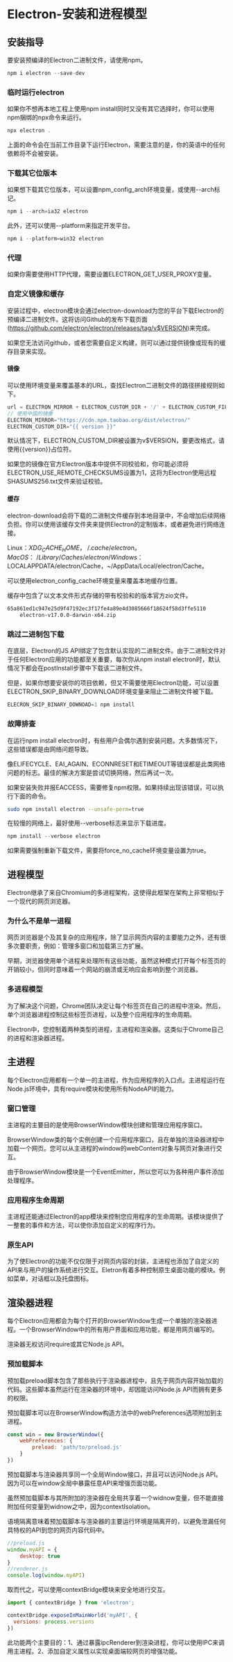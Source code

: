 # Electron-安装和进程模型

## 安装指导

要安装预编译的Electron二进制文件，请使用npm。

```js
npm i electron --save-dev
```

### 临时运行electron

如果你不想再本地工程上使用npm install同时又没有其它选择时，你可以使用npm捆绑的npx命令来运行。

```js
npx electron .
```

上面的命令会在当前工作目录下运行Electron，需要注意的是，你的英语中的任何依赖将不会被安装。

### 下载其它位版本

如果想下载其它位版本，可以设置npm_config_arch环境变量，或使用--arch标记。

```js
npm i --arch=ia32 electron
```

此外，还可以使用--platform来指定开发平台。

```js
npm i --platform=win32 electron
```

### 代理

如果你需要使用HTTP代理，需要设置ELECTRON_GET_USER_PROXY变量。

### 自定义镜像和缓存

安装过程中，electron模块会通过electron-download为您的平台下载Electron的预编译二进制文件。这将访问Github的发布下载页面(https://github.com/electron/electron/releases/tag/v$VERSION)来完成。

如果您无法访问github，或者您需要自定义构建，则可以通过提供镜像或现有的缓存目录来实现。

#### 镜像

可以使用环境变量来覆盖基本的URL，查找Electron二进制文件的路径拼接规则如下。

```js
url = ELECTRON_MIRROR + ELECTRON_CUSTOM_DIR + '/' + ELECTRON_CUSTOM_FILENAME
// 使用中国的镜像
ELECTRON_MIRROR="https://cdn.npm.taobao.org/dist/electron/"
ELECTRON_CUSTOM_DIR="{{ version }}"
```

默认情况下，ELECTRON_CUSTOM_DIR被设置为v$VERSION，要更改格式，请使用{{version}}占位符。

如果您的镜像在官方Electron版本中提供不同校验和，你可能必须将ELECTRON_USE_REMOTE_CHECKSUMS设置为1，这将为Electron使用远程SHASUMS256.txt文件来验证校验。

#### 缓存

electron-download会将下载的二进制文件缓存到本地目录中，不会增加后续网络负担。你可以使用该缓存文件夹来提供Electron的定制版本，或者避免进行网络连接。

Linux：$XDG_CACHE_HOME，~/.cache/electron。
MacOS：~/Library/Caches/electron/
Windows：$LOCALAPPDATA/electron/Cache，~/AppData/Local/electron/Cache。

可以使用electron_config_cache环境变量来覆盖本地缓存位置。

缓存中包含了以文本文件形式存储的带有校验和的版本官方zio文件。

```bash
65a861ed1c947e25d9f47192ec3f17fe4a89e4d3085666f18624f58d3ffe5110
    electron-v17.0.0-darwin-x64.zip
```

### 跳过二进制包下载

在底层，Electron的JS API绑定了包含默认实现的二进制文件。由于二进制文件对于任何Electron应用的功能都至关重要，每次你从npm install electron时，默认情况下都会在postInstall步骤中下载该二进制文件。

但是，如果你想要安装你的项目依赖，但又不需要使用Electron功能，可以设置ELECTRON_SKIP_BINARY_DOWNLOAD环境变量来阻止二进制文件被下载。

```js
ELECRON_SKIP_BINARY_DOWNOAD=1 npm install
```

### 故障排查

在运行npm install electron时，有些用户会偶尔遇到安装问题。大多数情况下，这些错误都是由网络问题导致。

像ELIFECYCLE、EAI_AGAIN、ECONNRESET和ETIMEOUT等错误都是此类网络问题的标志。最佳的解决方案是尝试切换网络，然后再试一次。

如果安装失败并报EACCESS，需要修复npm权限。如果持续出现该错误，可以执行下面的命令。

```bash
sudo npm install electron --unsafe-perm=true
```

在较慢的网络上，最好使用--verbose标志来显示下载进度。

```js
npm install --verbose electron
```

如果需要强制重新下载文件，需要将force_no_cache环境变量设置为true。

## 进程模型

Electron继承了来自Chromium的多进程架构，这使得此框架在架构上非常相似于一个现代的网页浏览器。

### 为什么不是单一进程

网页浏览器是个及其复杂的应用程序，除了显示网页内容的主要能力之外，还有很多次要职责，例如：管理多窗口和加载第三方扩展。

早期，浏览器使用单个进程来处理所有这些功能，虽然这种模式打开每个标签页的开销较小，但同时意味着一个网站的崩溃或无响应会影响到整个浏览器。

### 多进程模型

为了解决这个问题，Chrome团队决定让每个标签页在自己的进程中渲染。然后，单个浏览器进程控制这些标签页进程，以及整个应用程序的生命周期。

Electron中，您控制着两种类型的进程，主进程和渲染器。这类似于Chrome自己的进程和渲染器进程。

## 主进程

每个Electron应用都有一个单一的主进程，作为应用程序的入口点。主进程运行在Node.js环境中，具有require模块和使用所有NodeAPI的能力。

### 窗口管理

主进程的主要目的是使用BrowserWindow模块创建和管理应用程序窗口。

BrowserWindow类的每个实例创建一个应用程序窗口，且在单独的渲染器进程中加载一个网页。您可以从主进程的window的webContent对象与网页对象进行交互。

由于BrowserWindow模块是一个EventEmitter，所以您可以为各种用户事件添加处理程序。

### 应用程序生命周期

主进程还能通过Electron的app模块来控制您应用程序的生命周期。该模块提供了一整套的事件和方法，可以使你添加自定义的程序行为。

### 原生API

为了使Electron的功能不仅仅限于对网页内容的封装，主进程也添加了自定义的API来与用户的操作系统进行交互。Eletron有着多种控制原生桌面功能的模块。例如菜单，对话框以及托盘图标。

## 渲染器进程

每个Electron应用都会为每个打开的BrowserWindow生成一个单独的渲染器进程。一个BrowserWindow中的所有用户界面和应用功能，都是用网页编写的。

渲染器无权访问require或其它Node.js API。

### 预加载脚本

预加载preload脚本包含了那些执行于渲染器进程中，且先于网页内容开始加载的代码。这些脚本虽然运行在渲染器的环境中，却因能访问Node.js API而拥有更多的权限。

预加载脚本可以在BrowserWindow构造方法中的webPreferences选项附加到主进程。

```js
const win = new BrowserWindow({
    webPreferences: {
        preload: 'path/to/preload.js'
    }
})
```

预加载脚本与渲染器共享同一个全局Window接口，并且可以访问Node.js API。因为可以在window全局中暴露任意API来增强页面功能。

虽然预加载脚本与其所附加的渲染器在全局共享着一个widnow变量，但不能直接附加任何变量到widnow之中，因为contextIsolation。

语境隔离意味着预加载脚本与渲染器的主要运行环境是隔离开的，以避免泄漏任何具特权的API到您的网页内容代码中。

```js
//preload.js
window.myAPI = {
    desktop: true
}
//renderer.js
console.log(window.myAPI)
```

取而代之，可以使用contextBridge模块来安全地进行交互。


```js
import { contextBridge } from 'electron';

contextBridge.exposeInMainWorld('myAPI', {
  versions: process.versions
})
```

此功能两个主要目的：1、通过暴露ipcRenderer到渲染进程，你可以使用IPC来调用主进程。2、添加自定义属性以实现桌面端较网页的增强功能。
